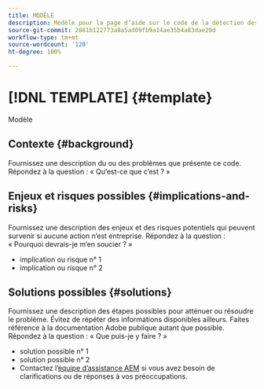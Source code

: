 ```yaml
---
title: MODÈLE
description: Modèle pour la page d’aide sur le code de la détection des motifs.
source-git-commit: 2881b122773a8a5ad09fb9a14ae35b4a83dae20d
workflow-type: tm+mt
source-wordcount: '120'
ht-degree: 100%

---
```



# [!DNL TEMPLATE] {#template}

Modèle

## Contexte {#background}

Fournissez une description du ou des problèmes que présente ce code.
Répondez à la question : « Qu’est-ce que c’est ? »

## Enjeux et risques possibles {#implications-and-risks}

Fournissez une description des enjeux et des risques potentiels qui peuvent survenir si aucune action n’est entreprise.
Répondez à la question : « Pourquoi devrais-je m’en soucier ? »

* implication ou risque n° 1
* implication ou risque n° 2

## Solutions possibles {#solutions}

Fournissez une description des étapes possibles pour atténuer ou résoudre le problème. Évitez de répéter des informations disponibles ailleurs. Faites référence à la documentation Adobe publique autant que possible.
Répondez à la question : « Que puis-je y faire ? »

* solution possible n° 1
* solution possible n° 2
* Contactez l’[équipe d’assistance AEM](https://helpx.adobe.com/fr/enterprise/using/support-for-experience-cloud.html) si vous avez besoin de clarifications ou de réponses à vos préoccupations.
